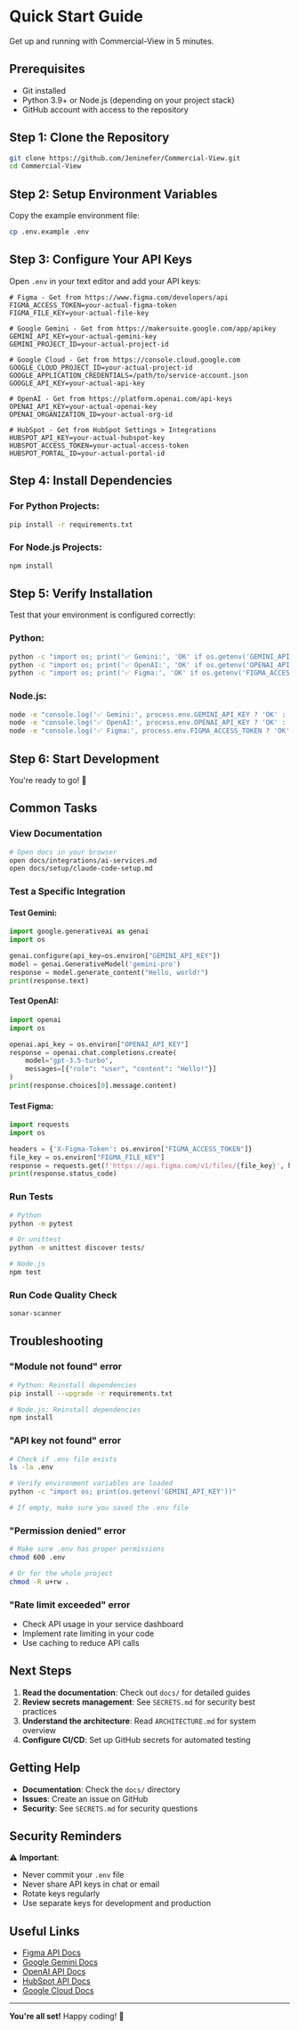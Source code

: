 # Quick Start Guide

Get up and running with Commercial-View in 5 minutes.

## Prerequisites

- Git installed
- Python 3.9+ or Node.js (depending on your project stack)
- GitHub account with access to the repository

## Step 1: Clone the Repository

```bash
git clone https://github.com/Jeninefer/Commercial-View.git
cd Commercial-View
```

## Step 2: Setup Environment Variables

Copy the example environment file:

```bash
cp .env.example .env
```

## Step 3: Configure Your API Keys

Open `.env` in your text editor and add your API keys:

```env
# Figma - Get from https://www.figma.com/developers/api
FIGMA_ACCESS_TOKEN=your-actual-figma-token
FIGMA_FILE_KEY=your-actual-file-key

# Google Gemini - Get from https://makersuite.google.com/app/apikey
GEMINI_API_KEY=your-actual-gemini-key
GEMINI_PROJECT_ID=your-actual-project-id

# Google Cloud - Get from https://console.cloud.google.com
GOOGLE_CLOUD_PROJECT_ID=your-actual-project-id
GOOGLE_APPLICATION_CREDENTIALS=/path/to/service-account.json
GOOGLE_API_KEY=your-actual-api-key

# OpenAI - Get from https://platform.openai.com/api-keys
OPENAI_API_KEY=your-actual-openai-key
OPENAI_ORGANIZATION_ID=your-actual-org-id

# HubSpot - Get from HubSpot Settings > Integrations
HUBSPOT_API_KEY=your-actual-hubspot-key
HUBSPOT_ACCESS_TOKEN=your-actual-access-token
HUBSPOT_PORTAL_ID=your-actual-portal-id
```

## Step 4: Install Dependencies

### For Python Projects:
```bash
pip install -r requirements.txt
```

### For Node.js Projects:
```bash
npm install
```

## Step 5: Verify Installation

Test that your environment is configured correctly:

### Python:
```bash
python -c "import os; print('✅ Gemini:', 'OK' if os.getenv('GEMINI_API_KEY') else 'MISSING')"
python -c "import os; print('✅ OpenAI:', 'OK' if os.getenv('OPENAI_API_KEY') else 'MISSING')"
python -c "import os; print('✅ Figma:', 'OK' if os.getenv('FIGMA_ACCESS_TOKEN') else 'MISSING')"
```

### Node.js:
```bash
node -e "console.log('✅ Gemini:', process.env.GEMINI_API_KEY ? 'OK' : 'MISSING')"
node -e "console.log('✅ OpenAI:', process.env.OPENAI_API_KEY ? 'OK' : 'MISSING')"
node -e "console.log('✅ Figma:', process.env.FIGMA_ACCESS_TOKEN ? 'OK' : 'MISSING')"
```

## Step 6: Start Development

You're ready to go! 🎉

## Common Tasks

### View Documentation
```bash
# Open docs in your browser
open docs/integrations/ai-services.md
open docs/setup/claude-code-setup.md
```

### Test a Specific Integration

#### Test Gemini:
```python
import google.generativeai as genai
import os

genai.configure(api_key=os.environ["GEMINI_API_KEY"])
model = genai.GenerativeModel('gemini-pro')
response = model.generate_content("Hello, world!")
print(response.text)
```

#### Test OpenAI:
```python
import openai
import os

openai.api_key = os.environ["OPENAI_API_KEY"]
response = openai.chat.completions.create(
    model="gpt-3.5-turbo",
    messages=[{"role": "user", "content": "Hello!"}]
)
print(response.choices[0].message.content)
```

#### Test Figma:
```python
import requests
import os

headers = {'X-Figma-Token': os.environ["FIGMA_ACCESS_TOKEN"]}
file_key = os.environ["FIGMA_FILE_KEY"]
response = requests.get(f'https://api.figma.com/v1/files/{file_key}', headers=headers)
print(response.status_code)
```

### Run Tests
```bash
# Python
python -m pytest

# Or unittest
python -m unittest discover tests/

# Node.js
npm test
```

### Run Code Quality Check
```bash
sonar-scanner
```

## Troubleshooting

### "Module not found" error
```bash
# Python: Reinstall dependencies
pip install --upgrade -r requirements.txt

# Node.js: Reinstall dependencies
npm install
```

### "API key not found" error
```bash
# Check if .env file exists
ls -la .env

# Verify environment variables are loaded
python -c "import os; print(os.getenv('GEMINI_API_KEY'))"

# If empty, make sure you saved the .env file
```

### "Permission denied" error
```bash
# Make sure .env has proper permissions
chmod 600 .env

# Or for the whole project
chmod -R u+rw .
```

### "Rate limit exceeded" error
- Check API usage in your service dashboard
- Implement rate limiting in your code
- Use caching to reduce API calls

## Next Steps

1. **Read the documentation**: Check out `docs/` for detailed guides
2. **Review secrets management**: See `SECRETS.md` for security best practices
3. **Understand the architecture**: Read `ARCHITECTURE.md` for system overview
4. **Configure CI/CD**: Set up GitHub secrets for automated testing

## Getting Help

- **Documentation**: Check the `docs/` directory
- **Issues**: Create an issue on GitHub
- **Security**: See `SECRETS.md` for security questions

## Security Reminders

⚠️ **Important**: 
- Never commit your `.env` file
- Never share API keys in chat or email
- Rotate keys regularly
- Use separate keys for development and production

## Useful Links

- [Figma API Docs](https://www.figma.com/developers/api)
- [Google Gemini Docs](https://ai.google.dev/docs)
- [OpenAI API Docs](https://platform.openai.com/docs)
- [HubSpot API Docs](https://developers.hubspot.com/)
- [Google Cloud Docs](https://cloud.google.com/docs)

---

**You're all set!** Happy coding! 🚀
